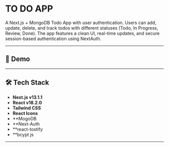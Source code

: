 #  TO DO APP
A Next.js + MongoDB Todo App with user authentication. Users can add, update, delete, and track todos with different statuses (Todo, In Progress, Review, Done). The app features a clean UI, real-time updates, and secure session-based authentication using NextAuth.

 

---
## 🚀 Demo


---

## 🛠 Tech Stack

- **Next.js v13.1.1**  
- **React v18.2.0**  
- **Tailwind CSS**  
- **React Icons**  
- **MogoDB
- **Next-Auth
- **react-tostify
- **bcypt js

---
